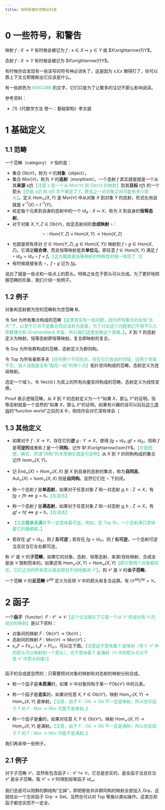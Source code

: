 ```yaml
---
title: 简明易懂的范畴论科普
---
```


# 0 一些符号，和警告

映射 $f:X\rightarrow Y$ 有时候会被记为 $f:x\in X\mapsto y\in Y$ 或 $X\xrightarrow{f}Y$。

态射 $f:X\rightarrow Y$ 有时候会被记为 $X\xrightarrow{f}Y$。

有时候你会发现有一些该写的符号神必消失了，这是因为 x义x 懒得打了，你可以靠上下文立即推断出它应该是什么。

有一些颜色为 <span style="color: #36C48B">#36C48B</span> 的文字，它们只是为了让繁多的注记不那么影响阅读。

参考资料：

- [1]《代数学方法 卷一：基础架构》李文威

# 1 基础定义

## 1.1 范畴

一个范畴（category） $\mathcal C$ 指的是：

- 集合 $\text{Ob}(\mathcal C)$，称为 $\mathcal C$ 的**对象**（object）。
- 集合 $\text{Mor}(\mathcal C)$，称为 $\mathcal C$ 的**态射**（morphism）。一个态射 $f$ 其实就是就是一个从其**来源** $s(f)$<span style='color: #36C48B'>【注意 $s$ 是一个从 $\text{Mor}(\mathcal C)$ 到 $\text{Ob}(\mathcal C)$ 的映射】</span>到其**目标** $t(f)$ 的一个箭头<span style='color: #36C48B'>【但是 $s(f)$ 和 $t(f)$ 并不确定了 $f$，换言之一对对象之间可能有多个箭头】</span>。定义 $\text{Hom}_{\mathcal C}(X,Y)$ 是 $\text{Mor}(\mathcal C)$ 中从对象 $X$ 到对象 $Y$ 的态射，形式化地说就是 $s^{-1}(X)\cap t^{-1}(Y)$。
- 给定每个元素到自身的态射中的一个 $\text{id}_X:X\mapsto X$，称为 $X$ 到自身的**恒等态射**。
- 对于对象 $X,Y,Z\in\text{Ob}(\mathcal C)$，给定态射间的**合成映射** $\circ$：

$$
\circ:\text{Hom}(Y,Z)\times\text{Hom}(X,Y)\longrightarrow\text{Hom}(X,Z)
$$

- 也就是把有序对 $(f\in\text{Hom}(Y,Z),g\in\text{Hom}(X,Y))$ 映射到 $f\circ g\in \text{Hom}(X,Z)$。它满足**结合律**，而且恒等映射是其**单位元**，即任意 $f\in\text{Hom}(X,Y)$ 满足 $f\circ\text{id}_X=\text{id}_Y\circ f= f$。<span style='color: #36C48B'>【这大概就是恒等映射的特殊性的唯一体现了（】</span>
- 有时候直接省去 $\circ$，$f\circ g$ 记为 $fg$。

说白了就是一些点和一些点上的箭头。特殊之处在于箭头可以合成。为了更好地把握范畴的形象，我们介绍一些例子。

## 1.2 例子

对象和态射都为空的范畴称为空范畴 $\mathbf 0$。

令 $\mathsf{Set}$ 为所有集合构成的范畴<span style="color: #36C48B">【这里其实有一些问题，因为所有集合的全体“太大”了，以至于它并不是集合而应该称为真类，为了讨论这个问题我们不得不引入序数理论和 Grothendieck 宇宙，所以我们这里忽略这个困难。】</span>，$X$ 到 $Y$ 的态射定义为映射。恒等态射即恒等映射。复合即映射的复合。

令 $\mathsf{Grp}$ 为所有群构成的范畴，态射定义为群同构。

令 $\mathsf{Top}$ 为所有豪斯多夫<span style='color: #36C48E'>【任何两个不同的点，存在它们各自的邻域，这两个邻域不交，说人话就是没有”黏在一起“的两个点】</span>拓扑空间构成的范畴，态射定义为连续映射。

选定一个域 $\mathbb k$，令 $\mathsf{Vect}(\mathbb k)$ 为其上的所有向量空间构成的范畴，态射定义为线性变换。

$\mathsf{Proof}$ 表示逻辑范畴，从 $X$ 到 $Y$ 的态射定义为一个“如果 $X$，那么 $Y$”的证明。恒等态射就是一个显然的“如果 $X$，那么 $X$”的证明。如果有兴趣的话可以玩玩[这个游戏](http://wwwf.imperial.ac.uk/~buzzard/xena/natural_number_game/)的“function world”之后的关卡，相信你会对它深有体会（

## 1.3 其他定义

- 如果对于 $f:X\rightarrow Y$，存在它的**逆** $g: Y\rightarrow X$，使得 $fg=\text{id}_Y,gf=\text{id}_X$，则称 $f$ 是**可逆的**或者称 $f$ 是一个**同构**，记作 $f:X\xrightarrow{\sim}Y$。<span style='color: #36C48B'>【仔细想想，确实，所谓“同构”的本质确实就是可逆啊】</span>从 $X$ 到 $Y$ 的同构构成的集合记作 $\text{Isom}_{\mathcal C}(X,Y)$。

- 记 $\text{End}_{\mathcal C}(X)=\text{Hom}_{\mathcal C}(X,X)$ 是 $X$ 到自身的态射的集合，称为**自同态**，$\text{Aut}_{\mathcal C}(X)=\text{Isom}_{\mathcal C}(X,X)$ 则是**自同构**。显然它们在 $\circ$ 下封闭。

- 称一个态射 $f$ 是**单态射**，如果对于任意对象 $Z$ 和一对态射 $g,h:Z\rightarrow X$，有 $fg=fh\Leftrightarrow g = h$。<span style='color: #36C48B'>【左消去】</span>
- 称一个态射 $f$ 是**满态射**，如果对于任意对象 $Z$ 和一对态射 $g,h:Z\rightarrow X$，有 $gf=hf\Leftrightarrow g = h$。<span style='color: #36C48B'>【右消去】</span>
- <span style='color: #36C48E'>【注意**既单且满**并不一定意味着可逆。例如，在 $\text{Top}$ 中，一个态射满只意味着它的像稠密。】</span>
- 若存在 $gf=\text{id}_X$，则 $f$ **左可逆**；若存在 $fg=\text{id}_Y$，则 $f$ **右可逆**。一个态射可逆当且仅当它左右都可逆。

称 $\mathcal C'$ 是 $\mathcal C$ 的**子范畴**，如果它的对象、态射、恒等态射、来源/目标映射、合成全是由 $\mathcal C$ 限制而来的。如果还有 $\text{Hom}_{\mathcal C'}(X,Y)=\text{Hom}_{\mathcal C}(X,Y)$<span style='color: #36C48B'>【即只要两个对象都存在，它们之间的所有箭头就会原封不动地搬进 $\mathcal C'$】</span>，则 $\mathcal C'$ 是 $\mathcal C$ 的**全子范畴**。

一个范畴 $\mathcal C$ 的**反范畴** $\mathcal C^{\text{op}}$ 定义为反转 $\mathcal C$ 中的箭头和复合运算。有 $(\mathcal C^{\text{op}})^{\text{op}}=\mathcal C$。

# 2 函子

一个**函子**（functor）$F:\mathcal C'\rightarrow \mathcal C$<span style="color: #36C48E">【这个记法揭示了它是一个从 $\mathcal C'$ 的成分到 $\mathcal C$ 的成分的映射】</span>是以下资料：

- 对象间的映射 $F:\text{Ob}(\mathcal C')\rightarrow \text{Ob}(\mathcal C)$；
- 态射间的映射 $F: \text{Mor}(\mathcal C)\rightarrow \text{Mor}(\mathcal C')$；
- $s_{\mathcal C}F=Fs_{\mathcal C'},t_{\mathcal C}F=Ft_{\mathcal C'}$。可以见下图。<span style='color: #36C48E'>【注意这不意味着 $F$ 是单射（多个 $\mathcal C'$ 中的箭头可以映射到一个箭头），也不意味着 $F$ 是满射（$\mathcal C$ 中的箭头可以不是 $\mathcal C'$ 中箭头的像）】</span>

<div style="width:70%;margin:auto"><img src="https://xyix.gitee.io/images/cate1.png" alt=""></div>

函子的合成是显然的：只需要把对对象的映射和对态射的映射分别合成。

- 称一个函子是**本质满**的，如果 $\mathcal C$ 中对象同构于某一 $F\text{Ob}(\mathcal C')$ 中的元素。
- 称一个函子是**忠实**的，如果对任意 $X,Y\in\text{Ob}(\mathcal C')$，映射 $\text{Hom}_{\mathcal C'}(X,Y)\rightarrow\text{Hom}_{\mathcal C}(X,Y)$ 是单射。<span style='color: #36C48E'>【注意，由于 $F:\text{Ob}\rightarrow\text{Ob}$ 不一定是单射，所以忠实函子 $F$ 的 $F:\text{Mor}\rightarrow\text{Mor}$ 可能不是单射。】</span>

- 称一个函子是**全**的，如果对任意 $X,Y\in\text{Ob}(\mathcal C')$，映射 $\text{Hom}_{\mathcal C'}(X,Y)\rightarrow\text{Hom}_{\mathcal C}(X,Y)$ 是满射。<span style='color: #36C48E'>【注意，由于 $F:\text{Ob}\rightarrow\text{Ob}$ 不一定是满射，所以忠实函子 $F$ 的 $F:\text{Mor}\rightarrow\text{Mor}$ 可能不是满射。】</span>

我们再来举一些例子。

## 2.1 例子

对于子范畴 $\mathcal C'$，显然有包含函子 $\iota:\mathcal C'\hookrightarrow\mathcal C$。它总是忠实的，是全函子当且仅当 $\mathcal C'$ 是全子范畴。取 $\mathcal C'=\mathcal C$ 时得到恒等函子 $\text{id}_{\mathcal C}$。

我们总是可以把群的群结构”忘掉“，即把那些并非群同构的映射全部加入 $\mathsf{Grp}$，这就给出一个忘却函子 $\mathsf{Grp}\rightarrow\mathsf{Set}$。当然也可以对 $\mathsf{Top}$ 等施以类似操作。这类忘却函子都忠实而不一定全。